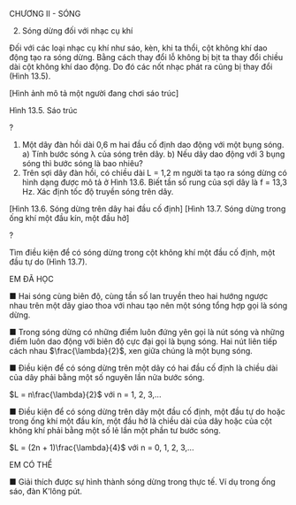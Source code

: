 CHƯƠNG II - SÓNG

2. Sóng dừng đối với nhạc cụ khí

Đối với các loại nhạc cụ khí như sáo, kèn, khi ta thổi, cột không khí dao động tạo ra sóng dừng. Bằng cách thay đổi lỗ không bị bịt ta thay đổi chiều dài cột không khí dao động. Do đó các nốt nhạc phát ra cũng bị thay đổi (Hình 13.5).

[Hình ảnh mô tả một người đang chơi sáo trúc]

Hình 13.5. Sáo trúc

?

1. Một dây đàn hồi dài 0,6 m hai đầu cố định dao động với một bụng sóng.
   a) Tính bước sóng λ của sóng trên dây.
   b) Nếu dây dao động với 3 bụng sóng thì bước sóng là bao nhiêu?
2. Trên sợi dây đàn hồi, có chiều dài L = 1,2 m người ta tạo ra sóng dừng có hình dạng được mô tả ở Hình 13.6. Biết tần số rung của sợi dây là f = 13,3 Hz. Xác định tốc độ truyền sóng trên dây.

[Hình 13.6. Sóng dừng trên dây hai đầu cố định]
[Hình 13.7. Sóng dừng trong ống khí một đầu kín, một đầu hở]

?

Tìm điều kiện để có sóng dừng trong cột không khí một đầu cố định, một đầu tự do (Hình 13.7).

EM ĐÃ HỌC

■ Hai sóng cùng biên độ, cùng tần số lan truyền theo hai hướng ngược nhau trên một dây giao thoa với nhau tạo nên một sóng tổng hợp gọi là sóng dừng.

■ Trong sóng dừng có những điểm luôn đứng yên gọi là nút sóng và những điểm luôn dao động với biên độ cực đại gọi là bụng sóng. Hai nút liên tiếp cách nhau $\frac{\lambda}{2}$, xen giữa chúng là một bụng sóng.

■ Điều kiện để có sóng dừng trên một dây có hai đầu cố định là chiều dài của dây phải bằng một số nguyên lần nửa bước sóng.

$L = n\frac{\lambda}{2}$ với n = 1, 2, 3,...

■ Điều kiện để có sóng dừng trên dây một đầu cố định, một đầu tự do hoặc trong ống khí một đầu kín, một đầu hở là chiều dài của dây hoặc của cột không khí phải bằng một số lẻ lần một phần tư bước sóng.

$L = (2n + 1)\frac{\lambda}{4}$ với n = 0, 1, 2, 3,...

EM CÓ THỂ

■ Giải thích được sự hình thành sóng dừng trong thực tế. Ví dụ trong ống sáo, đàn K'lông pút.